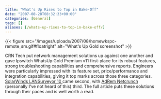 ```yaml
---
title: "What's Up Rises to Top in Bake-Off"
date: "2007-08-28T08:32:33+00:00"
categories: [General]
tags: []
aliases: [/whats-up-rises-to-top-in-bake-off/]
---
```


{{< figure src="/images/uploads/2007/08/homewkspc-remote_sm.gif#floatright" alt="What's Up Gold screenshot" >}}

CRN Tech put network management solutions up against one another and gave Ipswitch WhatsUp Gold Premium v11 first-place for its robust features, strong troubleshooting capabilities and comprehensive reports. Engineers were particularly impressed with its feature set, price/performance and integration capabilities, giving it top marks across those three categories. [SolarWinds LANSurveyor 10 ](http://www.solarwinds.com/products/LANsurveyor/index.aspx)came second, with [AdRem Netcrunch](http://www.adremsoft.com/netcrunch/index.php) (personally I've not heard of this) third. The full article puts these solutions through their paces and is well worth a read.
